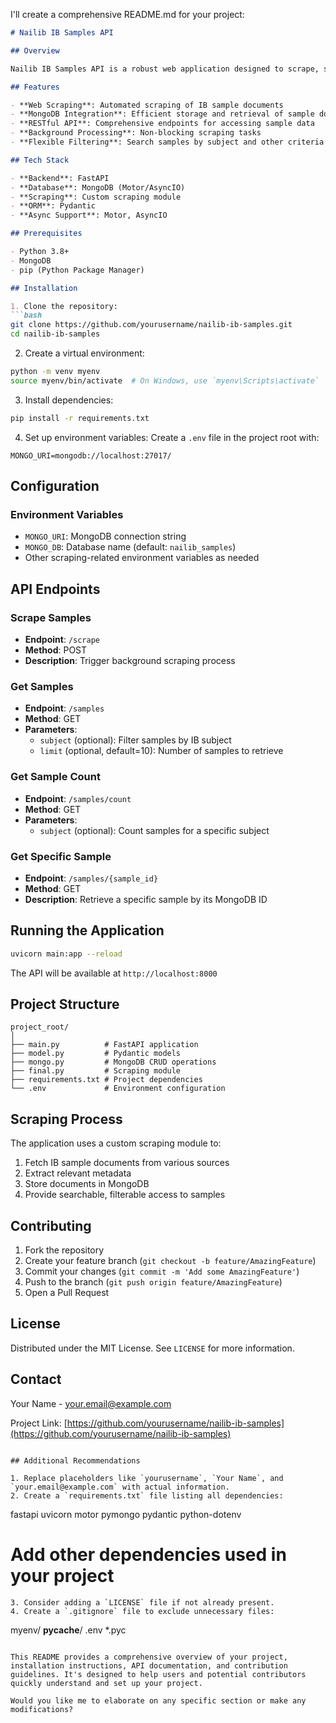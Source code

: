 I'll create a comprehensive README.md for your project:

```markdown
# Nailib IB Samples API

## Overview

Nailib IB Samples API is a robust web application designed to scrape, store, and retrieve International Baccalaureate (IB) Internal Assessment (IA) and Extended Essay (EE) samples. The application leverages modern web technologies to provide an efficient solution for students and researchers looking to explore academic samples.

## Features

- **Web Scraping**: Automated scraping of IB sample documents
- **MongoDB Integration**: Efficient storage and retrieval of sample documents
- **RESTful API**: Comprehensive endpoints for accessing sample data
- **Background Processing**: Non-blocking scraping tasks
- **Flexible Filtering**: Search samples by subject and other criteria

## Tech Stack

- **Backend**: FastAPI
- **Database**: MongoDB (Motor/AsyncIO)
- **Scraping**: Custom scraping module
- **ORM**: Pydantic
- **Async Support**: Motor, AsyncIO

## Prerequisites

- Python 3.8+
- MongoDB
- pip (Python Package Manager)

## Installation

1. Clone the repository:
```bash
git clone https://github.com/yourusername/nailib-ib-samples.git
cd nailib-ib-samples
```

2. Create a virtual environment:
```bash
python -m venv myenv
source myenv/bin/activate  # On Windows, use `myenv\Scripts\activate`
```

3. Install dependencies:
```bash
pip install -r requirements.txt
```

4. Set up environment variables:
Create a `.env` file in the project root with:
```
MONGO_URI=mongodb://localhost:27017/
```

## Configuration

### Environment Variables
- `MONGO_URI`: MongoDB connection string
- `MONGO_DB`: Database name (default: `nailib_samples`)
- Other scraping-related environment variables as needed

## API Endpoints

### Scrape Samples
- **Endpoint**: `/scrape`
- **Method**: POST
- **Description**: Trigger background scraping process

### Get Samples
- **Endpoint**: `/samples`
- **Method**: GET
- **Parameters**:
  - `subject` (optional): Filter samples by IB subject
  - `limit` (optional, default=10): Number of samples to retrieve

### Get Sample Count
- **Endpoint**: `/samples/count`
- **Method**: GET
- **Parameters**:
  - `subject` (optional): Count samples for a specific subject

### Get Specific Sample
- **Endpoint**: `/samples/{sample_id}`
- **Method**: GET
- **Description**: Retrieve a specific sample by its MongoDB ID

## Running the Application

```bash
uvicorn main:app --reload
```

The API will be available at `http://localhost:8000`

## Project Structure

```
project_root/
│
├── main.py          # FastAPI application
├── model.py         # Pydantic models
├── mongo.py         # MongoDB CRUD operations
├── final.py         # Scraping module
├── requirements.txt # Project dependencies
└── .env             # Environment configuration
```

## Scraping Process

The application uses a custom scraping module to:
1. Fetch IB sample documents from various sources
2. Extract relevant metadata
3. Store documents in MongoDB
4. Provide searchable, filterable access to samples

## Contributing

1. Fork the repository
2. Create your feature branch (`git checkout -b feature/AmazingFeature`)
3. Commit your changes (`git commit -m 'Add some AmazingFeature'`)
4. Push to the branch (`git push origin feature/AmazingFeature`)
5. Open a Pull Request

## License

Distributed under the MIT License. See `LICENSE` for more information.

## Contact

Your Name - your.email@example.com

Project Link: [https://github.com/yourusername/nailib-ib-samples](https://github.com/yourusername/nailib-ib-samples)
```

## Additional Recommendations

1. Replace placeholders like `yourusername`, `Your Name`, and `your.email@example.com` with actual information.
2. Create a `requirements.txt` file listing all dependencies:
```
fastapi
uvicorn
motor
pymongo
pydantic
python-dotenv
# Add other dependencies used in your project
```
3. Consider adding a `LICENSE` file if not already present.
4. Create a `.gitignore` file to exclude unnecessary files:
```
myenv/
__pycache__/
.env
*.pyc
```

This README provides a comprehensive overview of your project, installation instructions, API documentation, and contribution guidelines. It's designed to help users and potential contributors quickly understand and set up your project.

Would you like me to elaborate on any specific section or make any modifications?